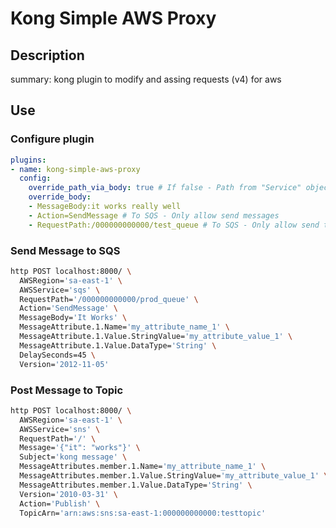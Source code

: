 # Kong Simple AWS Proxy

## Description

summary: kong plugin to modify and assing requests (v4) for aws

## Use

### Configure plugin

```yaml
plugins:
- name: kong-simple-aws-proxy
  config:
    override_path_via_body: true # If false - Path from "Service" object - Needed if body contains RequestPath
    override_body:
    - MessageBody:it works really well
    - Action=SendMessage # To SQS - Only allow send messages
    - RequestPath:/000000000000/test_queue # To SQS - Only allow send to this queue
```

### Send Message to SQS

```bash
http POST localhost:8000/ \
  AWSRegion='sa-east-1' \
  AWSService='sqs' \
  RequestPath='/000000000000/prod_queue' \
  Action='SendMessage' \
  MessageBody='It Works' \
  MessageAttribute.1.Name='my_attribute_name_1' \
  MessageAttribute.1.Value.StringValue='my_attribute_value_1' \
  MessageAttribute.1.Value.DataType='String' \
  DelaySeconds=45 \
  Version='2012-11-05'
```

### Post Message to Topic

```bash
http POST localhost:8000/ \
  AWSRegion='sa-east-1' \
  AWSService='sns' \
  RequestPath='/' \
  Message='{"it": "works"}' \
  Subject='kong message' \
  MessageAttributes.member.1.Name='my_attribute_name_1' \
  MessageAttributes.member.1.Value.StringValue='my_attribute_value_1' \
  MessageAttributes.member.1.Value.DataType='String' \
  Version='2010-03-31' \
  Action='Publish' \
  TopicArn='arn:aws:sns:sa-east-1:000000000000:testtopic'  
``` 
